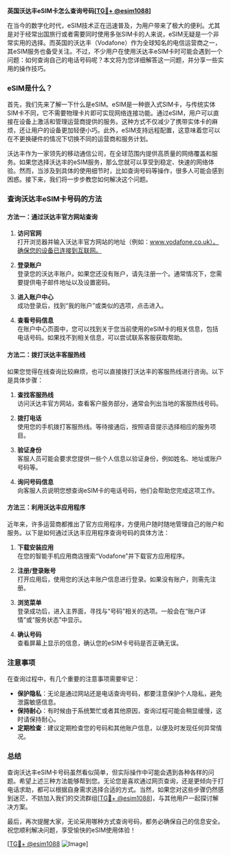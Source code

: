 **英国沃达丰eSIM卡怎么查询号码[[TG💪+ @esim1088](https://t.me/s/esim1088)]**

在当今的数字化时代，eSIM技术正在迅速普及，为用户带来了极大的便利。尤其是对于经常出国旅行或者需要同时使用多张SIM卡的人来说，eSIM无疑是一个非常实用的选择。而英国的沃达丰（Vodafone）作为全球知名的电信运营商之一，其eSIM服务也备受关注。不过，不少用户在使用沃达丰eSIM卡时可能会遇到一个问题：如何查询自己的电话号码呢？本文将为您详细解答这一问题，并分享一些实用的操作技巧。

### eSIM是什么？

首先，我们先来了解一下什么是eSIM。eSIM是一种嵌入式SIM卡，与传统实体SIM卡不同，它不需要物理卡片即可实现网络连接功能。通过eSIM，用户可以直接在设备上激活和管理运营商提供的服务。这种方式不仅减少了携带实体卡的麻烦，还让用户的设备更加轻便小巧。此外，eSIM支持远程配置，这意味着您可以在不更换硬件的情况下切换不同的运营商和服务计划。

沃达丰作为一家领先的移动通信公司，在全球范围内提供高质量的网络覆盖和服务。如果您选择沃达丰的eSIM服务，那么您就可以享受到稳定、快速的网络体验。然而，当涉及到具体的使用细节时，比如查询号码等操作，很多人可能会感到困惑。接下来，我们将一步步教您如何解决这个问题。

### 查询沃达丰eSIM卡号码的方法

#### 方法一：通过沃达丰官方网站查询

1. **访问官网**  
   打开浏览器并输入沃达丰官方网站的地址（例如：www.vodafone.co.uk）。确保您的设备已连接到互联网。

2. **登录账户**  
   登录您的沃达丰账户。如果您还没有账户，请先注册一个。通常情况下，您需要提供电子邮件地址以及设置密码。

3. **进入账户中心**  
   成功登录后，找到“我的账户”或类似的选项，点击进入。

4. **查看号码信息**  
   在账户中心页面中，您可以找到关于您当前使用的eSIM卡的相关信息，包括电话号码。如果找不到相关信息，可以尝试联系客服获取帮助。

#### 方法二：拨打沃达丰客服热线

如果您觉得在线查询比较麻烦，也可以直接拨打沃达丰的客服热线进行咨询。以下是具体步骤：

1. **查找客服热线**  
   访问沃达丰官方网站，查看客户服务部分，通常会列出当地的客服热线号码。

2. **拨打电话**  
   使用您的手机拨打客服热线。等待接通后，按照语音提示选择相应的服务项目。

3. **验证身份**  
   客服人员可能会要求您提供一些个人信息以验证身份，例如姓名、地址或账户号码等。

4. **询问号码信息**  
   向客服人员说明您想查询eSIM卡的电话号码，他们会帮助您完成这项工作。

#### 方法三：利用沃达丰应用程序

近年来，许多运营商都推出了官方应用程序，方便用户随时随地管理自己的账户和服务。以下是如何通过沃达丰应用程序查询号码的具体方法：

1. **下载安装应用**  
   在您的智能手机应用商店搜索“Vodafone”并下载官方应用程序。

2. **注册/登录账号**  
   打开应用后，使用您的沃达丰账户信息进行登录。如果没有账户，则需先注册。

3. **浏览菜单**  
   登录成功后，进入主界面，寻找与“号码”相关的选项。一般会在“账户详情”或“服务状态”中显示。

4. **确认号码**  
   查看屏幕上显示的信息，确认您的eSIM卡号码是否正确无误。

### 注意事项

在查询过程中，有几个重要的注意事项需要牢记：

- **保护隐私**：无论是通过网站还是电话查询号码，都要注意保护个人隐私，避免泄露敏感信息。
- **保持耐心**：有时候由于系统繁忙或者其他原因，查询过程可能会稍显缓慢，这时请保持耐心。
- **定期检查**：建议定期检查您的号码和其他账户信息，以便及时发现任何异常情况。

### 总结

查询沃达丰eSIM卡号码虽然看似简单，但实际操作中可能会遇到各种各样的问题。希望上述三种方法能够帮到您。无论您是喜欢通过网页查询，还是更倾向于打电话求助，都可以根据自身需求选择合适的方式。当然，如果您对这些步骤仍然感到迷茫，不妨加入我们的交流群组[[TG💪+ @esim1088](https://t.me/s/esim1088)]，与其他用户一起探讨解决方案。

最后，再次提醒大家，无论采用哪种方式查询号码，都务必确保自己的信息安全。祝您顺利解决问题，享受愉快的eSIM使用体验！

[[TG💪+ @esim1088](https://t.me/s/esim1088) ![Image](https://i.postimg.cc/4NQfJmqS/Snipaste-2025-05-13-00-14-12.png)]
